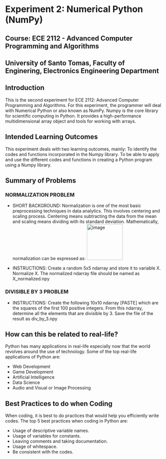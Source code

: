 # Experiment 2: Numerical Python (NumPy)
## Course: ECE 2112 - Advanced Computer Programming and Algorithms 
University of Santo Tomas, Faculty of Enginering, Electronics Engineering Department
---
## Introduction
This is the second experiment for ECE 2112: Advanced Computer Programming and Algorithms. For this experiment, the programmer will deal with Numerical Python or also known as NumPy. Numpy is the core library for scientific computing in Python. It provides a high-performance multidimensional array object and tools for working with arrays. 

## Intended Learning Outcomes
This experiment deals with two learning outcomes, mainly:
To identify the codes and functions incorporated in the Numpy library.
To be able to apply and use the different codes and functions in creating a Python program using a Numpy library.

## Summary of Problems
### NORMALIZATION PROBLEM
- SHORT BACKGROUND: Normalization is one of the most basic preprocessing techniques in data analytics. This involves centering and scaling process. Centering means   subtracting the data from the mean and scaling means dividing with its standard deviation. Mathematically, normalization can be expressed as:
  <img width="115" alt="image" src="https://github.com/user-attachments/assets/06ae3aee-c5f0-42c9-b46f-a61d42e59bbc"><br/>

- INSTRUCTIONS: Create a random 5x5 ndarray and store it to variable X. Normalize X. The normalized ndarray file should be named as X_normalized.npy

### DIVISIBLE BY 3 PROBLEM
- INSTRUCTIONS: Create the following 10x10 ndarray [PASTE] which are the squares of the first 100 positive integers. 
From this ndarray, determine all the elements that are divisible by 3. Save the file of the result as div_by_3.npy

## How can this be related to real-life?
Python has many applications in real-life especially now that the world revolves around the use of technology. Some of the top real-life applications of Python are:
- Web Development
- Game Development
- Artificial Intelligence
- Data Science
- Audio and Visual or Image Processing

## Best Practices to do when Coding
When coding, it is best to do practices that would help you efficiently write codes. The top 5 best practices when coding in Python are:
- Usage of descriptive variable names.
- Usage of variables for constants.
- Leaving comments and taking documentation.
- Usage of whitespace.
- Be consistent with the codes.
